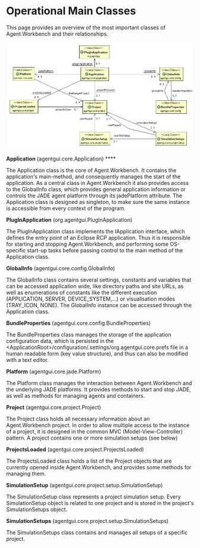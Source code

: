 # Operational Main Classes

This page provides an overview of the most important classes of Agent.Workbench and their relationships.

![](../../.gitbook/assets/awbmainclasses.jpg)

**Application** \(agentgui.core.Application\) ****

The Application class is the core of Agent.Workbench. It contains the application's main-method, and consequently manages the start of the application. As a central class in Agent.Workbench it also provides access to the GlobalInfo class, which provides general application information or controls the JADE agent platform through its jadePlatform attribute. The Application class is designed as singleton,  to make sure the same instance is accessible from every context of the program.

**PlugInApplication** \(org.agentgui.PlugInApplication\)

The PlugInApplication class implements the IApplication interface, which defines the entry point of an Eclipse RCP application. Thus it is responsible for starting and stopping Agent.Workbench, and performing some OS-specific start-up tasks before passing control to the main method of the Application class.

**GlobalInfo** \(agentgui.core.config.GlobalInfo\)

The GlobalInfo class contains several settings, constants and variables that can be accessed application wide, like directory paths and site URLs, as well as enumerations of constants like the different execution \(APPLICATION, SERVER, DEVICE\_SYSTEM,...\) or visualisation modes \(TRAY\_ICON, NONE\). The GlobalInfo instance can be accessed through the Application class.

**BundleProperties** \(agentgui.core.config.BundleProperties\)

The BundleProperties class manages the storage of the application configuration data, which is persisted in the &lt;ApplicationRoot&gt;/configuration/.settings/org.agentgui.core.prefs file in a human readable form \(key value structure\), and thus can also be modified with a text editor.

**Platform** \(agentgui.core.jade.Platform\)

The Platform class manages the interaction between Agent.Workbench and the underlying JADE platforms. It provides methods to start and stop JADE, as well as methods for managing agents and containers.

**Project** \(agentgui.core.project.Project\)

The Project class holds all necessary information about an Agent.Workbench project. In order to allow multiple access to the instance of a project, it is designed in the common MVC \(Model-View-Controller\) pattern. A project contains one or more simulation setups \(see below\)

**ProjectsLoaded** \(agentgui.core.project.ProjectsLoaded\)

The ProjectsLoaded class holds a list of the Project objects that are currently opened inside Agent.Workbench, and provides some methods for managing them.

**SimulationSetup** \(agentgui.core.project.setup.SimulationSetup\)

The SimulationSetup class represents a project simulation setup. Every SimulationSetup object is related to one project and is stored in the project's SimulationSetups object.

**SimulationSetups** \(agentgui.core.project.setup.SimulationSetups\)

The SimulationSetups class contains and manages all setups of a specific project.

